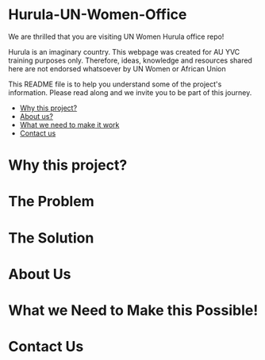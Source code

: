 # Hurula-UN-Women-Office
We are thrilled that you are visiting UN Women Hurula office repo!

Hurula is an imaginary country. This webpage was created for AU YVC training purposes only. Therefore, ideas, knowledge and resources shared here are not endorsed whatsoever by UN Women or African Union

This README file is to help you understand some of the project's information. Please read along and we invite you to be part of this journey.

* [Why this project?](https://github.com/Lilian9/Hurula-UN-Women-Office/blob/main/README.md#why-this-project)
* [About us?](https://github.com/Lilian9/Hurula-UN-Women-Office/blob/main/README.md#about-us)
* [What we need to make it work](https://github.com/Lilian9/Hurula-UN-Women-Office/blob/main/README.md#what-we-need-to-make-this-possible)
* [Contact us](https://github.com/Lilian9/Hurula-UN-Women-Office/blob/main/README.md#contact-us)

# Why this project?


# The Problem


# The Solution



# About Us



# What we Need to Make this Possible!



# Contact Us
